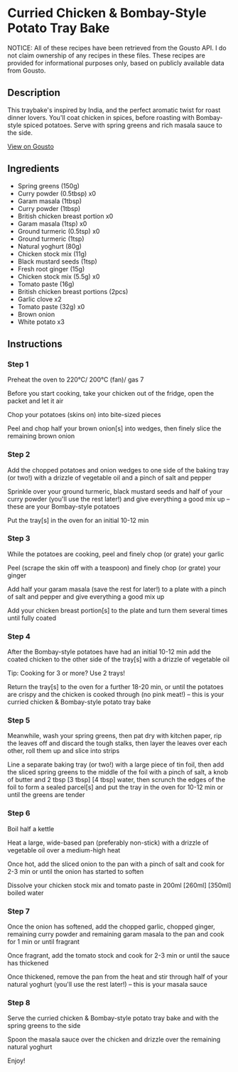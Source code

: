 # Curried Chicken & Bombay-Style Potato Tray Bake

NOTICE: All of these recipes have been retrieved from the Gousto API. I do not claim ownership of any recipes in these files. These recipes are provided for informational purposes only, based on publicly available data from Gousto.

## Description

This traybake's inspired by India, and the perfect aromatic twist for roast dinner lovers. You'll coat chicken in spices, before roasting with Bombay-style spiced potatoes. Serve with spring greens and rich masala sauce to the side.

[View on Gousto](https://www.gousto.co.uk/recipes/cookbook/curried-chicken-bombay-potato-tray-bake-with-masala-sauce)

## Ingredients

- Spring greens (150g)
- Curry powder (0.5tbsp) x0
- Garam masala (1tbsp)
- Curry powder (1tbsp)
- British chicken breast portion x0
- Garam masala (1tsp) x0
- Ground turmeric (0.5tsp) x0
- Ground turmeric (1tsp)
- Natural yoghurt (80g)
- Chicken stock mix (11g)
- Black mustard seeds (1tsp)
- Fresh root ginger (15g)
- Chicken stock mix (5.5g) x0
- Tomato paste (16g)
- British chicken breast portions (2pcs)
- Garlic clove x2
- Tomato paste (32g) x0
- Brown onion
- White potato x3

## Instructions


### Step 1

Preheat the oven to 220°C/ 200°C (fan)/ gas 7

Before you start cooking, take your chicken out of the fridge, open the packet and let it air

Chop your potatoes (skins on) into bite-sized pieces

Peel and chop half your brown onion[s] into wedges, then finely slice the remaining brown onion


### Step 2

Add the chopped potatoes and onion wedges to one side of the baking tray (or two!) with a drizzle of vegetable oil and a pinch of salt and pepper

Sprinkle over your ground turmeric, black mustard seeds and half of your curry powder (you'll use the rest later!) and give everything a good mix up – these are your Bombay-style potatoes

Put the tray[s] in the oven for an initial 10-12 min


### Step 3

While the potatoes are cooking, peel and finely chop (or grate) your garlic

Peel (scrape the skin off with a teaspoon) and finely chop (or grate) your ginger

Add half your garam masala (save the rest for later!) to a plate with a pinch of salt and pepper and give everything a good mix up

Add your chicken breast portion[s] to the plate and turn them several times until fully coated


### Step 4

After the Bombay-style potatoes have had an initial 10-12 min add the coated chicken to the other side of the tray[s] with a drizzle of vegetable oil

Tip: Cooking for 3 or more? Use 2 trays!

Return the tray[s] to the oven for a further 18-20 min, or until the potatoes are crispy and the chicken is cooked through (no pink meat!) – this is your curried chicken & Bombay-style potato tray bake


### Step 5

Meanwhile, wash your spring greens, then pat dry with kitchen paper, rip the leaves off and discard the tough stalks, then layer the leaves over each other, roll them up and slice into strips

Line a separate baking tray (or two!) with a large piece of tin foil, then add the sliced spring greens to the middle of the foil with a pinch of salt, a knob of butter and 2 tbsp <span class="text-purple">[3 tbsp]</span> <span class="text-danger">[4 tbsp]</span> water, then scrunch the edges of the foil to form a sealed parcel[s] and put the tray in the oven for 10-12 min or until the greens are tender


### Step 6

Boil half a kettle

Heat a large, wide-based pan (preferably non-stick) with a drizzle of vegetable oil over a medium-high heat

Once hot, add the sliced onion to the pan with a pinch of salt and cook for 2-3 min or until the onion has started to soften

Dissolve your chicken stock mix and tomato paste in 200ml <span class="text-purple">[260ml] </span><span class="text-danger">[350ml]</span> boiled water


### Step 7

Once the onion has softened, add the chopped garlic, chopped ginger, remaining curry powder and remaining garam masala to the pan and cook for 1 min or until fragrant

Once fragrant, add the tomato stock and cook for 2-3 min or until the sauce has thickened

Once thickened, remove the pan from the heat and stir through half of your natural yoghurt (you'll use the rest later!) – this is your masala sauce

### Step 8

Serve the curried chicken & Bombay-style potato tray bake and with the spring greens to the side

Spoon the masala sauce over the chicken and drizzle over the remaining natural yoghurt

Enjoy!

